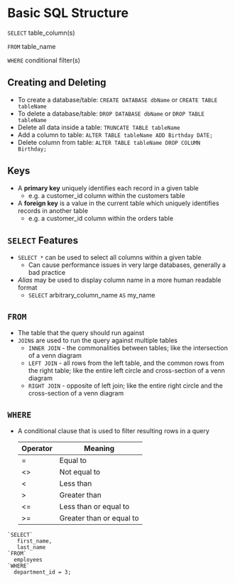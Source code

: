 # Basic SQL Structure
`SELECT` table_column(s)

`FROM` table_name

`WHERE` conditional filter(s)

## Creating and Deleting
* To create a database/table: `CREATE DATABASE dbName` or `CREATE TABLE tableName`
* To delete a database/table: `DROP DATABASE dbName` or `DROP TABLE tableName`
* Delete all data inside a table: `TRUNCATE TABLE tableName`
* Add a column to table: `ALTER TABLE tableName ADD Birthday DATE;`
* Delete column from table: `ALTER TABLE tableName DROP COLUMN Birthday;`


## Keys
* A **primary key** uniquely identifies each record in a given table
  * e.g. a customer_id column within the customers table
* A **foreign key** is a value in the current table which uniquely identifies records in another table
  * e.g. a customer_id column within the orders table

## `SELECT` Features
* `SELECT *` can be used to select all columns within a given table
  * Can cause performance issues in very large databases, generally a bad practice
* *Alias* may be used to display column name in a more human readable format
  * `SELECT` arbitrary_column_name `AS` my_name


## `FROM`
* The table that the query should run against
* `JOIN`s are used to run the query against multiple tables
  * `INNER JOIN` - the commonalities between tables; like the intersection of a venn diagram
  * `LEFT JOIN` - all rows from the left table, and the common rows from the right table; like the entire left circle and cross-section of a venn diagram
  * `RIGHT JOIN` - opposite of left join; like the entire right circle and the cross-section of a venn diagram

## `WHERE`
* A conditional clause that is used to filter resulting rows in a query

    Operator | Meaning
    ---------|--------
    = | Equal to
    <> | Not equal to
    < | Less than
    \> | Greater than
    <= | Less than or equal to
    \>= | Greater than or equal to

```
`SELECT`
   first_name,
   last_name
`FROM`
  employees
`WHERE`
  department_id = 3;
```

